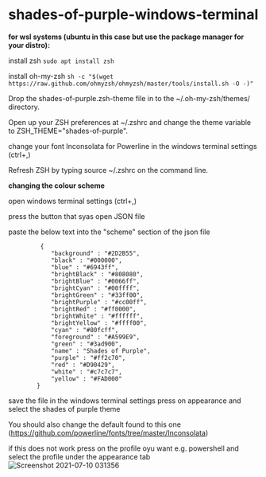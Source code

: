 # shades-of-purple-windows-terminal

**for wsl systems (ubuntu in this case but use the package manager for your distro):**

install zsh
  ```sudo apt install zsh```
  
 install oh-my-zsh
  ```sh -c "$(wget https://raw.github.com/ohmyzsh/ohmyzsh/master/tools/install.sh -O -)"```
  
Drop the shades-of-purple.zsh-theme file in to the ~/.oh-my-zsh/themes/ directory.

Open up your ZSH preferences at ~/.zshrc and change the theme variable to ZSH_THEME="shades-of-purple".

change your font Inconsolata for Powerline in the windows terminal settings (ctrl+,)

Refresh ZSH by typing source ~/.zshrc on the command line.


**changing the colour scheme**

open windows terminal settings (ctrl+,)

press the button that syas open JSON file

paste the below text into the "scheme" section of the json file
```
         {
            "background" : "#2D2B55",
            "black" : "#000000",
            "blue" : "#6943ff",
            "brightBlack" : "#808080",
            "brightBlue" : "#0066ff",
            "brightCyan" : "#00ffff",
            "brightGreen" : "#33ff00",
            "brightPurple" : "#cc00ff",
            "brightRed" : "#ff0000",
            "brightWhite" : "#ffffff",
            "brightYellow" : "#ffff00",
            "cyan" : "#80fcff",
            "foreground" : "#A599E9",
            "green" : "#3ad900",
            "name" : "Shades of Purple",
            "purple" : "#ff2c70",
            "red" : "#D90429",
            "white" : "#c7c7c7",
            "yellow" : "#FAD000"
        }

```

save the file
in the windows terminal settings press on appearance and select the shades of purple theme

You should also change the default found to this one (https://github.com/powerline/fonts/tree/master/Inconsolata)

if this does not work press on the profile oyu want e.g. powershell and select the profile under the appearance tab
![Screenshot 2021-07-10 031356](https://user-images.githubusercontent.com/48334675/125148837-faf36d80-e12c-11eb-9e8e-c31f15aad595.png)
